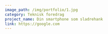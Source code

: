 ```yaml
---
image_path: /img/portfolio/1.jpg
category: Teknisk foredrag
project_name: Din smartphone som sladrehank
link: https://google.com
---
```

